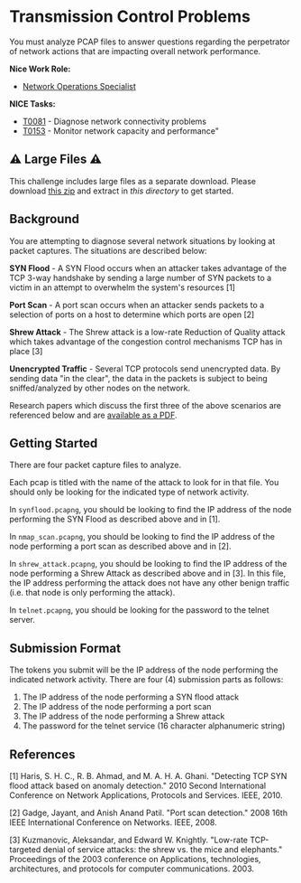 # Transmission Control Problems

You must analyze PCAP files to answer questions regarding the perpetrator of network actions that are impacting overall network performance.

**Nice Work Role:**

- [Network Operations Specialist](https://niccs.cisa.gov/workforce-development/nice-framework/workroles?name=Network+Operations+Specialist&id=All)

**NICE Tasks:**
- [T0081](https://niccs.cisa.gov/workforce-development/nice-framework/tasks?id=T0081&description=All) - Diagnose network connectivity problems  
- [T0153](https://niccs.cisa.gov/workforce-development/nice-framework/tasks?id=T0153&description=All) -  Monitor network capacity and performance"

## ⚠️ Large Files ⚠️
This challenge includes large files as a separate download. Please download
[this zip](https://cisaprescup.blob.core.usgovcloudapi.net/pc2/team-round2-transmission-control-problems-largefiles.zip)
and extract in _this directory_ to get started.

## Background
You are attempting to diagnose several network situations by looking at packet captures. The situations are described below:

**SYN Flood** - A SYN Flood occurs when an attacker takes advantage of the TCP 3-way handshake by sending a large number of SYN packets to a victim in an attempt to overwhelm the system's resources [1]

**Port Scan** - A port scan occurs when an attacker sends packets to a selection of ports on a host to determine which ports are open [2]

**Shrew Attack** - The Shrew attack is a low-rate Reduction of Quality attack which takes advantage of the congestion control mechanisms TCP has in place [3]

**Unencrypted Traffic** - Several TCP protocols send unencrypted data. By sending data "in the clear", the data in the packets is subject to being sniffed/analyzed by other nodes on the network. 

Research papers which discuss the first three of the above scenarios are referenced below and are [available as a PDF](challenge/ResearchPapers.pdf). 

## Getting Started
There are four packet capture files to analyze. 

Each pcap is titled with the name of the attack to look for in that file. You should only be looking for the indicated type of network activity. 

In `synflood.pcapng`, you should be looking to find the IP address of the node performing the SYN Flood as described above and in [1].

In `nmap_scan.pcapng`, you should be looking to find the IP address of the node performing a port scan as described above and in [2].

In `shrew_attack.pcapng`, you should be looking to find the IP address of the node performing a Shrew Attack as described above and in [3]. In this file, the IP address performing the attack does not have any other benign traffic (i.e. that node is only performing the attack).

In `telnet.pcapng`, you should be looking for the password to the telnet server.

## Submission Format
The tokens you submit will be the IP address of the node performing the indicated network activity. There are four (4) submission parts as follows:

1. The IP address of the node performing a SYN flood attack
2. The IP address of the node performing a port scan
3. The IP address of the node performing a Shrew attack
4. The password for the telnet service (16 character alphanumeric string)


## References  
[1] Haris, S. H. C., R. B. Ahmad, and M. A. H. A. Ghani. \"Detecting TCP SYN flood attack based on anomaly detection.\" 2010 Second International Conference on Network Applications, Protocols and Services. IEEE, 2010.

[2] Gadge, Jayant, and Anish Anand Patil. \"Port scan detection.\" 2008 16th IEEE International Conference on Networks. IEEE, 2008.

[3] Kuzmanovic, Aleksandar, and Edward W. Knightly. \"Low-rate TCP-targeted denial of service attacks: the shrew vs. the mice and elephants.\" Proceedings of the 2003 conference on Applications, technologies, architectures, and protocols for computer communications. 2003.
